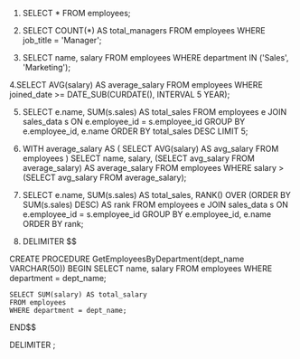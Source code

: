 1. SELECT * FROM employees;

2. SELECT COUNT(*) AS total_managers
FROM employees
WHERE job_title = 'Manager';

3. SELECT name, salary
FROM employees
WHERE department IN ('Sales', 'Marketing');

4.SELECT AVG(salary) AS average_salary
FROM employees
WHERE joined_date >= DATE_SUB(CURDATE(), INTERVAL 5 YEAR);

5. SELECT e.name, SUM(s.sales) AS total_sales
FROM employees e
JOIN sales_data s ON e.employee_id = s.employee_id
GROUP BY e.employee_id, e.name
ORDER BY total_sales DESC
LIMIT 5;

6. WITH average_salary AS (
    SELECT AVG(salary) AS avg_salary
    FROM employees
)
SELECT name, salary, (SELECT avg_salary FROM average_salary) AS average_salary
FROM employees
WHERE salary > (SELECT avg_salary FROM average_salary);

7. SELECT e.name, 
       SUM(s.sales) AS total_sales,
       RANK() OVER (ORDER BY SUM(s.sales) DESC) AS rank
FROM employees e
JOIN sales_data s ON e.employee_id = s.employee_id
GROUP BY e.employee_id, e.name
ORDER BY rank;

8. DELIMITER $$

CREATE PROCEDURE GetEmployeesByDepartment(dept_name VARCHAR(50))
BEGIN
    SELECT name, salary
    FROM employees
    WHERE department = dept_name;
    
    SELECT SUM(salary) AS total_salary
    FROM employees
    WHERE department = dept_name;
END$$

DELIMITER ;
